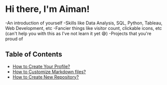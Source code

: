 # Hi there, I'm Aiman!

-An introduction of yourself
-Skills like Data Analysis, SQL, Python, Tableau, Web Development, etc
-Fancier things like visitor count, clickable icons, etc (can't help you with this as I've not learn it yet 😅)
-Projects that you're proud of


## Table of Contents
- [How to Create Your Profile?](#how-to-create-your-profile)
- [How to Customize Markdown files?](#how-to-customize-markdown-files)
- [How to Create New Repository?](#how-to-create-new-repository)
